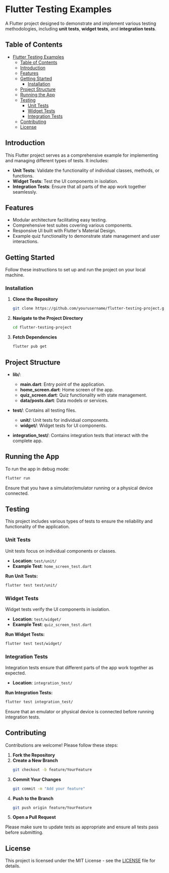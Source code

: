 # Flutter Testing Examples

A Flutter project designed to demonstrate and implement various testing methodologies, including **unit tests**, **widget tests**, and **integration tests**.

## Table of Contents

- [Flutter Testing Examples](#flutter-testing-examples)
  - [Table of Contents](#table-of-contents)
  - [Introduction](#introduction)
  - [Features](#features)
  - [Getting Started](#getting-started)
    - [Installation](#installation)
  - [Project Structure](#project-structure)
  - [Running the App](#running-the-app)
  - [Testing](#testing)
    - [Unit Tests](#unit-tests)
    - [Widget Tests](#widget-tests)
    - [Integration Tests](#integration-tests)
  - [Contributing](#contributing)
  - [License](#license)

## Introduction

This Flutter project serves as a comprehensive example for implementing and managing different types of tests. It includes:

- **Unit Tests**: Validate the functionality of individual classes, methods, or functions.
- **Widget Tests**: Test the UI components in isolation.
- **Integration Tests**: Ensure that all parts of the app work together seamlessly.

## Features

- Modular architecture facilitating easy testing.
- Comprehensive test suites covering various components.
- Responsive UI built with Flutter's Material Design.
- Example quiz functionality to demonstrate state management and user interactions.

## Getting Started

Follow these instructions to set up and run the project on your local machine.

### Installation

1. **Clone the Repository**
   ```bash
   git clone https://github.com/yourusername/flutter-testing-project.git
   ```

2. **Navigate to the Project Directory**
   ```bash
   cd flutter-testing-project
   ```

3. **Fetch Dependencies**
   ```bash
   flutter pub get
   ```

## Project Structure

- **lib/**:
  - **main.dart**: Entry point of the application.
  - **home_screen.dart**: Home screen of the app.
  - **quiz_screen.dart**: Quiz functionality with state management.
  - **data/posts.dart**: Data models or services.

- **test/**: Contains all testing files.
  - **unit/**: Unit tests for individual components.
  - **widget/**: Widget tests for UI components.

- **integration_test/**: Contains integration tests that interact with the complete app.

## Running the App

To run the app in debug mode:

```bash
flutter run
```

Ensure that you have a simulator/emulator running or a physical device connected.

## Testing

This project includes various types of tests to ensure the reliability and functionality of the application.

### Unit Tests

Unit tests focus on individual components or classes.

- **Location**: `test/unit/`
- **Example Test**: `home_screen_test.dart`

**Run Unit Tests:**

```bash
flutter test test/unit/
```

### Widget Tests

Widget tests verify the UI components in isolation.

- **Location**: `test/widget/`
- **Example Test**: `quiz_screen_test.dart`

**Run Widget Tests:**

```bash
flutter test test/widget/
```

### Integration Tests

Integration tests ensure that different parts of the app work together as expected.

- **Location**: `integration_test/`

**Run Integration Tests:**

```bash
flutter test integration_test/
```


Ensure that an emulator or physical device is connected before running integration tests.

## Contributing

Contributions are welcome! Please follow these steps:

1. **Fork the Repository**
2. **Create a New Branch**
   ```bash
   git checkout -b feature/YourFeature
   ```
3. **Commit Your Changes**
   ```bash
   git commit -m "Add your feature"
   ```
4. **Push to the Branch**
   ```bash
   git push origin feature/YourFeature
   ```
5. **Open a Pull Request**

Please make sure to update tests as appropriate and ensure all tests pass before submitting.

## License

This project is licensed under the MIT License - see the [LICENSE](LICENSE) file for details.
